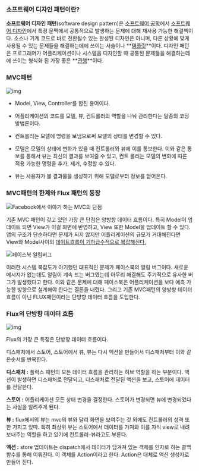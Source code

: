 ### 소프트웨어 디자인 패턴이란?

**소프트웨어 디자인 패턴**(software design pattern)은 [소프트웨어 공학](https://ko.wikipedia.org/wiki/소프트웨어_공학)에서 [소프트웨어 디자인](https://ko.wikipedia.org/wiki/소프트웨어_디자인)에서 특정 문맥에서 공통적으로 발생하는 문제에 대해 재사용 가능한 해결책이다. 소스나 기계 코드로 바로 전환될수 있는 완성된 디자인은 아니며, 다른 상황에 맞게 사용될 수 있는 문제들을 해결하는데에 쓰이는 서술이나 **<u>템플릿</u>**이다. 디자인 패턴은 프로그래머가 어플리케이션이나 시스템을 디자인할 때 공통된 문제들을 해결하는데에 쓰이는 형식화 된 가장 좋은 **<u>관행</u>**이다.





### MVC패턴

![img](https://media.vlpt.us/images/nomadhash/post/5beef914-16a1-459c-8e84-426f0e1c6b99/%E1%84%83%E1%85%A1%E1%84%8B%E1%85%AE%E1%86%AB%E1%84%85%E1%85%A9%E1%84%83%E1%85%B3%20(4).png)

- Model, View, Controller를 합친 용어이다. 

- 어플리케이션의 코드를 모델, 뷰, 컨트롤러의 역할을 나눠 관리한다는 일종의 코딩 방법론이다. 

- 컨트롤러는 모델에 명령을 보냄으로써 모델의 상태를 변경할 수 있다. 

- 모델은 모델의 상태에 변화가 있을 때 컨트롤러와 뷰에 이를 통보한다. 이와 같은 통보를 통해서 뷰는 최신의 결과를 보여줄 수 있고, 컨트 롤러는 모델의 변화에 따른 적용 가능한 명령을 추가, 제거, 수정할 수 있다. 

- 뷰는 사용자가 볼 결과물을 생성하기 위해 모델로부터 정보를 얻어온다.



### MVC패턴의 한계와 Flux 패턴의 등장

![Facebook에서 이야기 하는 MVC의 단점](https://blog.kakaocdn.net/dn/ALrHe/btqBTMSuHfN/ZlW9i9ET34e90APgCRChk1/img.png)

기존 MVC 패턴이 갖고 있던 가장 큰 단점은 양방향 데이터 흐름이다. 특히 Model이 업데이트 되면 View가 이걸 화면에 반영하고, View 또한 Model을 업데이트 할 수 있다.  앱의 구조가 단순하다면 문제가 되지 않지만 어플리케이션의 규모가 거대해진다면 View와 Model사이의 <u>데이트흐름이 기하급수적으로 복잡해진다.</u> 





![페이스북 알림버그](https://blog.kakaocdn.net/dn/AeyYk/btqBO7RutbO/jF8wxI6kwsXxKk2Qg6D5dk/img.png)

이러한 시스템 복잡도가 야기했던 대표적인 문제가 페이스북의 알림 버그이다. 새로운 메시지가 없는데도 알림이 계속 뜨는 버그였는데 아무리 해결해도 주기적으로 유사한 버그가 발생했다고 한다. 이와 같은 문제에 대해  페이스북은 어플리케이션을 보다 예측 가능한 방향으로 설계해야 한다는 결론을 내렸다. 그리고 기존 MVC패턴의 양방향 데이터 흐름이 아닌 FLUX패턴이라는 단방향 데이터 흐름을 도입한다. 



### Flux의 단방향 데이터 흐름

![img](https://media.vlpt.us/images/nomadhash/post/6f6ad4ee-4fb7-4072-8565-c8aa28a2f0a5/05.png)





Flux의 가장 큰 특징은 단방향 데이터 흐름이다. 

디스패처에서 스토어, 스토어에서 뷰, 뷰는 다시 액션을 만들어서 디스패처부터 이와 같은순서를 반복한다.

**디스패처 :** 플럭스 패턴의 모든 데이터 흐름을 관리하는 허브 역할을 하는 부분이다. 액션이 발생하면 디스패처로 전달되고, 디스패처로 전달된 액션을 보고, 스토어에 데이터를 전달한다.

**스토어 :** 어플리케이션 모든 상태 변경을 결정한다. 스토어가 변경되면 뷰에 변경되었다는 사실을 알려주게 된다. 

**뷰 :**  flux에서의 뷰는 mvc의 뷰와 달리 화면을 보여주는 것 외에도 컨트롤러의 성격 또한 가지고 있따. 특히 최상위 뷰는 스토어에서 데이터를 가져와 이를 자식 view로 내려보내주는 역할을 하고 있기에 컨트롤러-뷰라고도 부른다.

**액션 :**  store 업데이트는 dispatch에서 데이터가 담겨져 있는 객체를 인자로 하는 콜백 함수를 통해 이뤄진다. 이 객체를 Action이라고 한다. Action은 대체로 액션 생성자로 만들어 진다.





